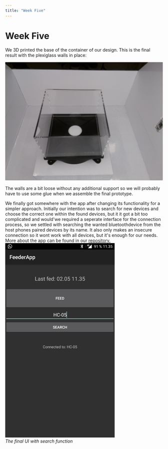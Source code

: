 ```yaml
---
title: "Week Five"
---
```


# Week Five

We 3D printed the base of the container of our design. This is the final result with the plexiglass walls in place:

![Image missing](https://github.com/kpalok/Digifab/blob/gh-pages/Images/ContainerProtoBooth.jpg?raw=true)

The walls are a bit loose without any additional support so we will probably have to use some glue when we assemble the final prototype.

We finally got somewhere with the app after changing its functionality for a simpler approach. Initially our intention was to search for new devices and choose the correct one within the found devices, but it it got a bit too complicated and would'we required a seperate interface for the connection process, so we settled with searching the wanted bluetoothdevice from the host phones paired devices by its name. It also only makes an insecure connection so it wont work with all devices, but it's enough for our needs. More about the app can be found in our [repository.](https://github.com/kpalok/Digifab/tree/master/FeederApp)
<img src="https://raw.githubusercontent.com/kpalok/Digifab/gh-pages/Images/Screenshot_20180502-113553.jpg" width="350">                   
*The final UI with search function*
